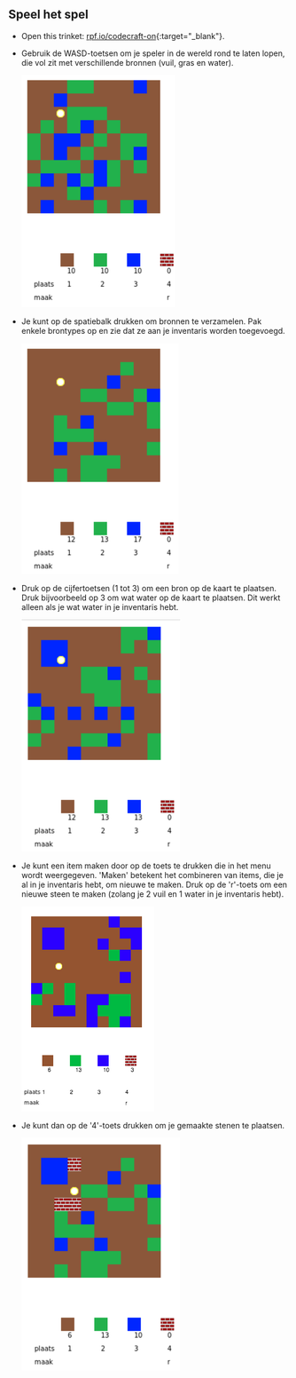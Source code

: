 ## Speel het spel

+ Open this trinket: [rpf.io/codecraft-on](http://rpf.io/codecraft-on){:target="_blank"}.

+ Gebruik de WASD-toetsen om je speler in de wereld rond te laten lopen, die vol zit met verschillende bronnen (vuil, gras en water).
    
    ![screenshot](images/craft-move.png)

+ Je kunt op de spatiebalk drukken om bronnen te verzamelen. Pak enkele brontypes op en zie dat ze aan je inventaris worden toegevoegd.
    
    ![screenshot](images/craft-pickup.png)

+ Druk op de cijfertoetsen (1 tot 3) om een ​​bron op de kaart te plaatsen. Druk bijvoorbeeld op 3 om wat water op de kaart te plaatsen. Dit werkt alleen als je wat water in je inventaris hebt.
    
    ![screenshot](images/craft-place-water.png)

+ Je kunt een item maken door op de toets te drukken die in het menu wordt weergegeven. 'Maken' betekent het combineren van items, die je al in je inventaris hebt, om nieuwe te maken. Druk op de 'r'-toets om een ​​nieuwe steen te maken (zolang je 2 vuil en 1 water in je inventaris hebt).
    
    ![screenshot](images/craft-craft-brick.png)

+ Je kunt dan op de '4'-toets drukken om je gemaakte stenen te plaatsen.
    
    ![screenshot](images/craft-place-brick.png)